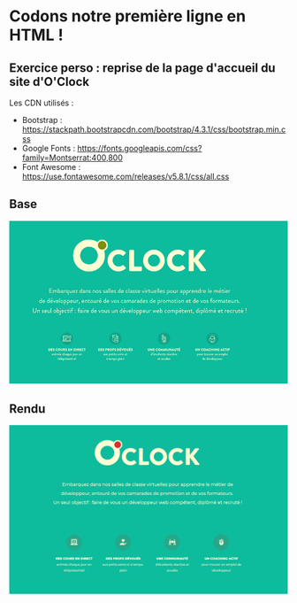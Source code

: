 # Codons notre première ligne en HTML !

## Exercice perso : reprise de la page d'accueil du site d'O'Clock

Les CDN utilisés :
* Bootstrap : https://stackpath.bootstrapcdn.com/bootstrap/4.3.1/css/bootstrap.min.css
* Google Fonts : https://fonts.googleapis.com/css?family=Montserrat:400,800
* Font Awesome : https://use.fontawesome.com/releases/v5.8.1/css/all.css

## Base 

![homepage_oclock](https://github.com/lea-lp/OClock_HTML_training/blob/master/images/site_base.png)

## Rendu

![homepage_perso](https://github.com/lea-lp/OClock_HTML_training/blob/master/images/rendu_final.png)

